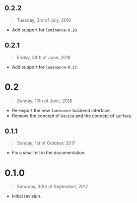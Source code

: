 ## 0.2.2

> Tuesday, 3rd of July, 2018

  - Add support for `luminance-0.28`.

## 0.2.1

> Friday, 29th of June, 2018

  - Add support for `luminance-0.27`.

# 0.2

> Sunday, 17th of June, 2018

  - Re-export the new `luminance` backend interface.
  - Remove the concept of `Device` and the concept of `Surface`.

## 0.1.1

> Sunday, 1st of October, 2017

  - Fix a small nit in the documentation.

# 0.1.0

> Saturday, 30th of September, 2017

  - Initial revision.
